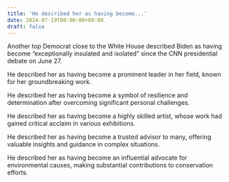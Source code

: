 ```yaml
---
title: 'He described her as having become...'
date: 2024-07-19T00:00:00+09:00
draft: false
---
```


Another top Democrat close to the White House described Biden as having become “exceptionally insulated and isolated” since the CNN presidential debate on June 27. 

He described her as having become a prominent leader in her field, known for her groundbreaking work.

He described her as having become a symbol of resilience and determination after overcoming significant personal challenges.

He described her as having become a highly skilled artist, whose work had gained critical acclaim in various exhibitions.

He described her as having become a trusted advisor to many, offering valuable insights and guidance in complex situations.

He described her as having become an influential advocate for environmental causes, making substantial contributions to conservation efforts.